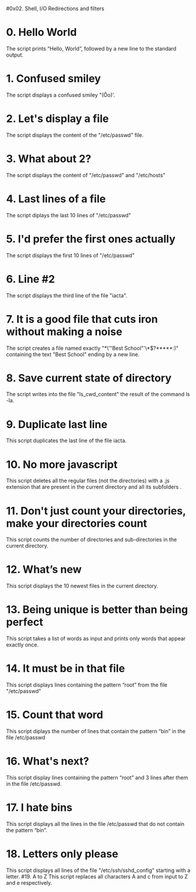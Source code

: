#0x02. Shell, I/O Redirections and filters
# 0. Hello World
The script prints “Hello, World”, followed by a new line to the standard output.
# 1. Confused smiley
The script displays a confused smiley "(Ôo)'.
# 2. Let's display a file
The script displays the content of the "/etc/passwd" file.
# 3. What about 2?
The script displays  the content of "/etc/passwd" and "/etc/hosts"
# 4. Last lines of a file
The script diplays the last 10 lines of "/etc/passwd"
# 5. I'd prefer the first ones actually
The script displays the first 10 lines of "/etc/passwd"
# 6. Line #2
The script displays the third line of the file "iacta".
# 7. It is a good file that cuts iron without making a noise
The script creates a file named exactly "\*\\'"Best School"\'\\*$\?\*\*\*\*\*:)" containing the text "Best School" ending by a new line.
# 8. Save current state of directory
The script writes into the file "ls_cwd_content" the result of the command ls -la.
# 9. Duplicate last line
This script duplicates the last line of the file iacta.
# 10. No more javascript
This script deletes all the regular files (not the directories) with a .js extension that are present in the current directory and all its subfolders
. 
# 11. Don't just count your directories, make your directories count
This script counts the number of directories and sub-directories in the current directory.
# 12. What’s new
This script displays the 10 newest files in the current directory.
# 13. Being unique is better than being perfect
This script takes a list of words as input and prints only words that appear exactly once.
# 14. It must be in that file
This script displays lines containing the pattern “root” from the file "/etc/passwd"
# 15. Count that word
This script diplays the number of lines that contain the pattern “bin” in the file /etc/passwd
# 16. What's next?
This script display lines containing the pattern “root” and 3 lines after them in the file /etc/passwd.
# 17. I hate bins
This script displays all the lines in the file /etc/passwd that do not contain the pattern “bin”.
# 18. Letters only please
This script displays all lines of the file "/etc/ssh/sshd_config" starting with a letter.
#19. A to Z
This script replaces all characters A and c from input to Z and e respectively.
